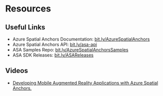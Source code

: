 # Resources

## Useful Links

* Azure Spatial Anchors Documentation: [bit.ly/AzureSpatialAnchors](https://docs.microsoft.com/en-us/azure/spatial-anchors/?WT.mc_id=github-mixedrealitycurriculum-ayyonet)
* Azure Spatial Anchors API: [bit.ly/asa-api](https://docs.microsoft.com/en-us/dotnet/api/microsoft.azure.spatialanchors?WT.mc_id=github-mixedrealitycurriculum-ayyonet)
* ASA Samples Repo: [bit.ly/AzureSpatialAnchorsSamples](https://github.com/Azure/azure-spatial-anchors-samples?WT.mc_id=github-mixedrealitycurriculum-ayyonet)
* ASA SDK Releases: [bit.ly/ASAReleases](https://github.com/Azure/azure-spatial-anchors-samples/releases?WT.mc_id=github-mixedrealitycurriculum-ayyonet)

## Videos

* [Developing Mobile Augmented Reality Applications with Azure Spatial Anchors. ](https://youtu.be/CVmfP8TaqNU)



